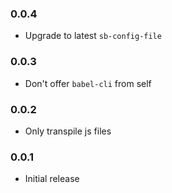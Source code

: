 ### 0.0.4

- Upgrade to latest `sb-config-file`

### 0.0.3

- Don't offer `babel-cli` from self

### 0.0.2

- Only transpile js files

### 0.0.1

- Initial release
